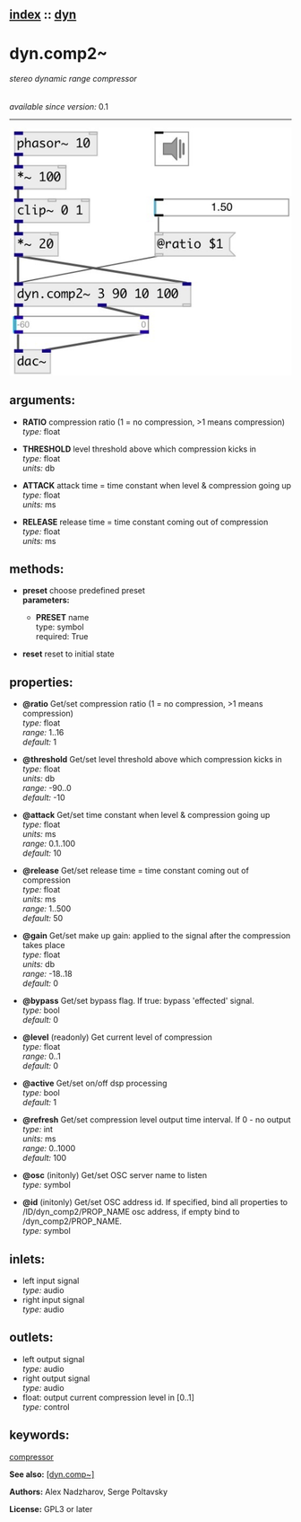 [index](index.html) :: [dyn](category_dyn.html)
---

# dyn.comp2~

###### stereo dynamic range compressor

*available since version:* 0.1

---




[![example](../examples/img/dyn.comp2~.jpg)](../examples/pd/dyn.comp2~.pd)



## arguments:

* **RATIO**
compression ratio (1 = no compression, &gt;1 means compression)<br>
_type:_ float<br>

* **THRESHOLD**
level threshold above which compression kicks in<br>
_type:_ float<br>
_units:_ db<br>

* **ATTACK**
attack time = time constant when level &amp; compression going up<br>
_type:_ float<br>
_units:_ ms<br>

* **RELEASE**
release time = time constant coming out of compression<br>
_type:_ float<br>
_units:_ ms<br>



## methods:

* **preset**
choose predefined preset<br>
  __parameters:__
  - **PRESET** name<br>
    type: symbol <br>
    required: True <br>

* **reset**
reset to initial state<br>




## properties:

* **@ratio** 
Get/set compression ratio (1 = no compression, &gt;1 means compression)<br>
_type:_ float<br>
_range:_ 1..16<br>
_default:_ 1<br>

* **@threshold** 
Get/set level threshold above which compression kicks in<br>
_type:_ float<br>
_units:_ db<br>
_range:_ -90..0<br>
_default:_ -10<br>

* **@attack** 
Get/set time constant when level &amp; compression going up<br>
_type:_ float<br>
_units:_ ms<br>
_range:_ 0.1..100<br>
_default:_ 10<br>

* **@release** 
Get/set release time = time constant coming out of compression<br>
_type:_ float<br>
_units:_ ms<br>
_range:_ 1..500<br>
_default:_ 50<br>

* **@gain** 
Get/set make up gain: applied to the signal after the compression takes place<br>
_type:_ float<br>
_units:_ db<br>
_range:_ -18..18<br>
_default:_ 0<br>

* **@bypass** 
Get/set bypass flag. If true: bypass &#39;effected&#39; signal.<br>
_type:_ bool<br>
_default:_ 0<br>

* **@level** (readonly)
Get current level of compression<br>
_type:_ float<br>
_range:_ 0..1<br>
_default:_ 0<br>

* **@active** 
Get/set on/off dsp processing<br>
_type:_ bool<br>
_default:_ 1<br>

* **@refresh** 
Get/set compression level output time interval. If 0 - no output<br>
_type:_ int<br>
_units:_ ms<br>
_range:_ 0..1000<br>
_default:_ 100<br>

* **@osc** (initonly)
Get/set OSC server name to listen<br>
_type:_ symbol<br>

* **@id** (initonly)
Get/set OSC address id. If specified, bind all properties to /ID/dyn_comp2/PROP_NAME
osc address, if empty bind to /dyn_comp2/PROP_NAME.<br>
_type:_ symbol<br>



## inlets:

* left input signal<br>
_type:_ audio
* right input signal<br>
_type:_ audio



## outlets:

* left output signal<br>
_type:_ audio
* right output signal<br>
_type:_ audio
* float: output current compression level in [0..1]<br>
_type:_ control



## keywords:

[compressor](keywords/compressor.html)



**See also:**
[\[dyn.comp~\]](dyn.comp~.html)




**Authors:** Alex Nadzharov, Serge Poltavsky




**License:** GPL3 or later





